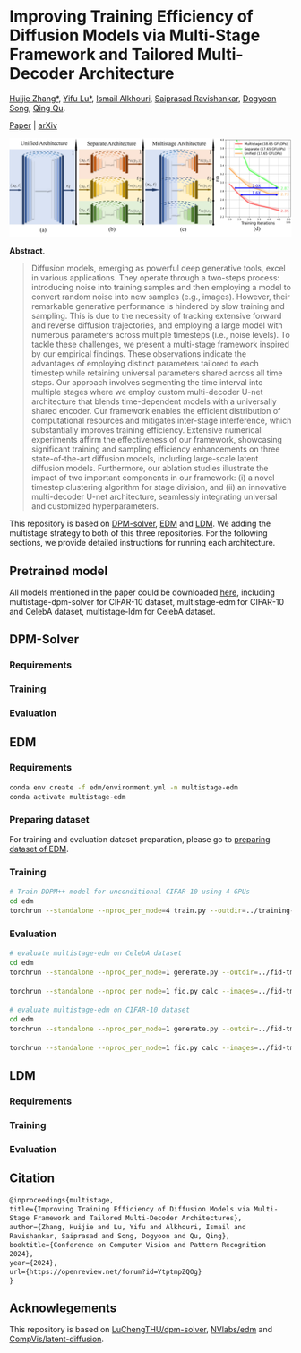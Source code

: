# Improving Training Efficiency of Diffusion Models via Multi-Stage Framework and Tailored Multi-Decoder Architecture

[Huijie Zhang*](https://www.huijiezh.com/), [Yifu Lu*](https://scholar.google.com/citations?user=ybsmKpsAAAAJ&hl=en), [Ismail Alkhouri](https://sites.google.com/view/ismailalkhouri/about), [Saiprasad Ravishankar](https://sites.google.com/site/sairavishankar3/home), [Dogyoon Song](https://sites.google.com/view/dogyoonsong/home), [Qing Qu](https://qingqu.engin.umich.edu/).

[Paper](https://openaccess.thecvf.com/content/CVPR2024/papers/Zhang_Improving_Training_Efficiency_of_Diffusion_Models_via_Multi-Stage_Framework_and_CVPR_2024_paper.pdf) | [arXiv](https://arxiv.org/abs/2312.09181)


![Teaser image](./figure/teaser.jpg)

**Abstract**. 
> Diffusion models, emerging as powerful deep generative tools, excel in various applications. They operate through a two-steps process: introducing noise into training samples and then employing a model to convert random noise into new samples (e.g., images). However, their remarkable generative performance is hindered by slow training and sampling. This is due to the necessity of tracking extensive forward and reverse diffusion trajectories, and employing a large model with numerous parameters across multiple timesteps (i.e., noise levels).
To tackle these challenges, we present a multi-stage framework inspired by our empirical findings. These observations indicate the advantages of employing distinct parameters tailored to each timestep while retaining universal parameters shared across all time steps. Our approach involves segmenting the time interval into multiple stages where we employ custom multi-decoder U-net architecture that blends time-dependent models with a universally shared encoder. Our framework enables the efficient distribution of computational resources and mitigates inter-stage interference, which substantially improves training efficiency. 
Extensive numerical experiments affirm the effectiveness of our framework, showcasing significant training and sampling efficiency enhancements on three state-of-the-art diffusion models, including large-scale latent diffusion models. Furthermore, our ablation studies illustrate the impact of two important components in our framework: (i) a novel timestep clustering algorithm for stage division, and (ii) an innovative multi-decoder U-net architecture, seamlessly integrating universal and customized hyperparameters.

This repository is based on [DPM-solver](https://github.com/LuChengTHU/dpm-solver), [EDM](https://github.com/NVlabs/edm) and [LDM](https://github.com/CompVis/latent-diffusion). We adding the multistage strategy to both of this three repositories. For the following sections, we provide detailed instructions for running each architecture. 

## Pretrained model

All models mentioned in the paper could be downloaded [here](https://drive.google.com/drive/folders/1Zo3ZUTOgLaaPW7E5GeXuBwIoYjS2VDWv?usp=drive_link), including multistage-dpm-solver for CIFAR-10 dataset, multistage-edm for CIFAR-10 and CelebA dataset, multistage-ldm for CelebA dataset.

## DPM-Solver

### Requirements

### Training

### Evaluation

## EDM

### Requirements

```sh
conda env create -f edm/environment.yml -n multistage-edm
conda activate multistage-edm
```

### Preparing dataset

For training and evaluation dataset preparation, please go to [preparing dataset of EDM](https://github.com/NVlabs/edm?tab=readme-ov-file#preparing-datasets).

### Training

```sh
# Train DDPM++ model for unconditional CIFAR-10 using 4 GPUs
cd edm
torchrun --standalone --nproc_per_node=4 train.py --outdir=../training-runs --data=../dataset/cifar10-32x32.zip --cond=0 --arch=ddpmpp-multistage --batch=128
```

### Evaluation

```sh
# evaluate multistage-edm on CelebA dataset
cd edm
torchrun --standalone --nproc_per_node=1 generate.py --outdir=../fid-tmp --seeds=00000-49999 --network=../model/multistage_edm_celeba.pkl --batch=512

torchrun --standalone --nproc_per_node=1 fid.py calc --images=../fid-tmp --ref=../dataset/celebA_32_edm_fid.npz

# evaluate multistage-edm on CIFAR-10 dataset
cd edm
torchrun --standalone --nproc_per_node=1 generate.py --outdir=../fid-tmp --seeds=00000-49999 --network=../model/multistage_edm_cifar10.pkl --batch=512

torchrun --standalone --nproc_per_node=1 fid.py calc --images=../fid-tmp --ref=../dataset/cifar10-fid.npz
```

## LDM

### Requirements

### Training

### Evaluation

## Citation

```
@inproceedings{multistage,
title={Improving Training Efficiency of Diffusion Models via Multi-Stage Framework and Tailored Multi-Decoder Architectures},
author={Zhang, Huijie and Lu, Yifu and Alkhouri, Ismail and Ravishankar, Saiprasad and Song, Dogyoon and Qu, Qing},
booktitle={Conference on Computer Vision and Pattern Recognition 2024},
year={2024},
url={https://openreview.net/forum?id=YtptmpZQOg}
}
```

## Acknowlegements

This repository is based on [LuChengTHU/dpm-solver](https://github.com/LuChengTHU/dpm-solver), [NVlabs/edm](https://github.com/NVlabs/edm) and [CompVis/latent-diffusion](https://github.com/CompVis/latent-diffusion). 